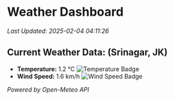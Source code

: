 
# Weather Dashboard

_Last Updated: 2025-02-04 04:11:26_

## Current Weather Data: (Srinagar, JK)
- **Temperature:** 1.2 °C ![Temperature Badge](https://img.shields.io/badge/Temperature-Low%20Temp-blue)
- **Wind Speed:** 1.6 km/h ![Wind Speed Badge](https://img.shields.io/badge/Wind%20Speed-Light%20Wind-blue)

*Powered by Open-Meteo API*
